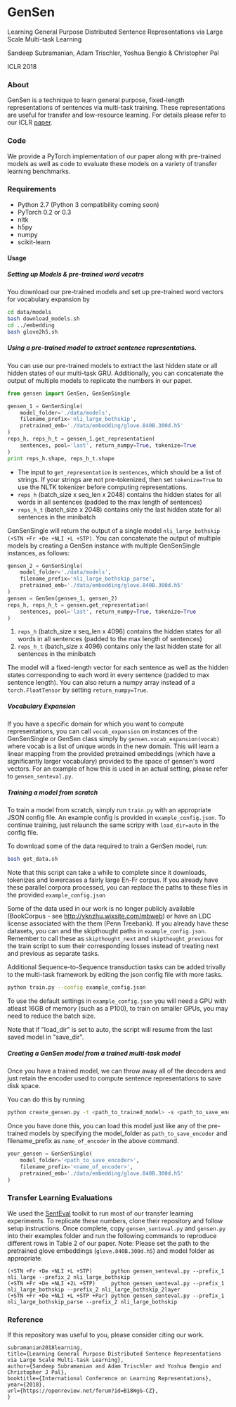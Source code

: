 # GenSen

Learning General Purpose Distributed Sentence Representations via Large Scale Multi-task Learning

Sandeep Subramanian, Adam Trischler, Yoshua Bengio & Christopher Pal

ICLR 2018


### About

GenSen is a technique to learn general purpose, fixed-length representations of sentences via multi-task training. These representations are useful for transfer and low-resource learning. For details please refer to our ICLR [paper](https://openreview.net/forum?id=B18WgG-CZ&noteId=B18WgG-CZ).

### Code

We provide a PyTorch implementation of our paper along with pre-trained models as well as code to evaluate these models on a variety of transfer learning benchmarks.

### Requirements

- Python 2.7 (Python 3 compatibility coming soon)
- PyTorch 0.2 or 0.3
- nltk
- h5py
- numpy
- scikit-learn

#### Usage

##### Setting up Models & pre-trained word vecotrs

You download our pre-trained models and set up pre-trained word vectors for vocabulary expansion by

```bash
cd data/models
bash download_models.sh
cd ../embedding
bash glove2h5.sh
```

##### Using a pre-trained model to extract sentence representations.

You can use our pre-trained models to extract the last hidden state or all hidden states of our multi-task GRU. Additionally, you can concatenate the output of multiple models to replicate the numbers in our paper.

```python
from gensen import GenSen, GenSenSingle

gensen_1 = GenSenSingle(
    model_folder='./data/models',
    filename_prefix='nli_large_bothskip',
    pretrained_emb='./data/embedding/glove.840B.300d.h5'
)
reps_h, reps_h_t = gensen_1.get_representation(
    sentences, pool='last', return_numpy=True, tokenize=True
)
print reps_h.shape, reps_h_t.shape
```

- The input to `get_representation` is `sentences`, which should be a list of strings. If your strings are not pre-tokenized, then set `tokenize=True` to use the NLTK tokenizer before computing representations.
- `reps_h` (batch_size x seq_len x 2048) contains the hidden states for all words in all sentences (padded to the max length of sentences)
- `reps_h_t` (batch_size x 2048) contains only the last hidden state for all sentences in the minibatch 

GenSenSingle will return the output of a single model `nli_large_bothskip (+STN +Fr +De +NLI +L +STP)`. You can concatenate the output of multiple models by creating a GenSen instance with multiple GenSenSingle instances, as follows:

```python
gensen_2 = GenSenSingle(
    model_folder='./data/models',
    filename_prefix='nli_large_bothskip_parse',
    pretrained_emb='./data/embedding/glove.840B.300d.h5'
)
gensen = GenSen(gensen_1, gensen_2)
reps_h, reps_h_t = gensen.get_representation(
    sentences, pool='last', return_numpy=True, tokenize=True
)
```

1) `reps_h` (batch_size x seq_len x 4096) contains the hidden states for all words in all sentences (padded to the max length of sentences)
2) `reps_h_t` (batch_size x 4096) contains only the last hidden state for all sentences in the minibatch 

The model will a fixed-length vector for each sentence as well as the hidden states corresponding to each word in every sentence (padded to max sentence length). You can also return a numpy array instead of a `torch.FloatTensor` by setting `return_numpy=True`. 

##### Vocabulary Expansion

If you have a specific domain for which you want to compute representations, you can call `vocab_expansion` on instances of the GenSenSingle or GenSen class simply by `gensen.vocab_expansion(vocab)` where vocab is a list of unique words in the new domain. This will learn a linear mapping from the provided pretrained embeddings (which have a significantly larger vocabulary) provided to the space of gensen's word vectors. For an example of how this is used in an actual setting, please refer to `gensen_senteval.py`.

##### Training a model from scratch

To train a model from scratch, simply run `train.py` with an appropriate JSON config file. An example config is provided in `example_config.json`. To continue training, just relaunch the same scripy with `load_dir=auto` in the config file.

To download some of the data required to train a GenSen model, run:

```bash
bash get_data.sh
```

Note that this script can take a while to complete since it downloads, tokenizes and lowercases a fairly large En-Fr corpus. If you already have these parallel corpora processed, you can replace the paths to these files in the provided `example_config.json` 

Some of the data used in our work is no longer publicly available (BookCorpus - see http://yknzhu.wixsite.com/mbweb) or have an LDC license associated with the them (Penn Treebank). If you already have these datasets, you can and the skipthought paths in `example_config.json`. Remember to call these as `skipthought_next` and `skipthought_previous` for the train script to sum their corresponding losses instead of treating next and previous as separate tasks.

Additional Sequence-to-Sequence transduction tasks can be added trivally to the multi-task framework by editing the json config file with more tasks.

```bash
python train.py --config example_config.json
```

To use the default settings in `example_config.json` you will need a GPU with atleast 16GB of memory (such as a P100), to train on smaller GPUs, you may need to reduce the batch size.

Note that if "load_dir" is set to auto, the script will resume from the last saved model in "save_dir".

##### Creating a GenSen model from a trained multi-task model

Once you have a trained model, we can throw away all of the decoders and just retain the encoder used to compute sentence representations to save disk space.

You can do this by running

```bash
python create_gensen.py -t <path_to_trained_model> -s <path_to_save_encoder> -n <name_of_encoder>
```

Once you have done this, you can load this model just like any of the pre-trained models by specifying the model_folder as `path_to_save_encoder` and filename_prefix as `name_of_encoder` in the above command.

```python
your_gensen = GenSenSingle(
    model_folder='<path_to_save_encoder>',
    filename_prefix='<name_of_encoder>',
    pretrained_emb='./data/embedding/glove.840B.300d.h5'
)
```

### Transfer Learning Evaluations

We used the [SentEval](https://github.com/facebookresearch/SentEval) toolkit to run most of our transfer learning experiments. To replicate these numbers, clone their repository and follow setup instructions. Once complete, copy `gensen_senteval.py` and `gensen.py` into their examples folder and run the following commands to reproduce different rows in Table 2 of our paper. Note: Please set the path to the pretrained glove embeddings (`glove.840B.300d.h5`) and model folder as appropriate.

```
(+STN +Fr +De +NLI +L +STP)      python gensen_senteval.py --prefix_1 nli_large --prefix_2 nli_large_bothskip
(+STN +Fr +De +NLI +2L +STP)     python gensen_senteval.py --prefix_1 nli_large_bothskip --prefix_2 nli_large_bothskip_2layer
(+STN +Fr +De +NLI +L +STP +Par) python gensen_senteval.py --prefix_1 nli_large_bothskip_parse --prefix_2 nli_large_bothskip
```

### Reference

If this repository was useful to you, please consider citing our work.

```@inproceedings{
subramanian2018learning,
title={Learning General Purpose Distributed Sentence Representations via Large Scale Multi-task Learning},
author={Sandeep Subramanian and Adam Trischler and Yoshua Bengio and Christopher J Pal},
booktitle={International Conference on Learning Representations},
year={2018},
url={https://openreview.net/forum?id=B18WgG-CZ},
}
```
